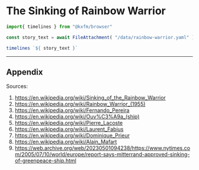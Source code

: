 # The Sinking of Rainbow Warrior
  
```js
import{ timelines } from "@kxfm/browser"

const story_text = await FileAttachment( "/data/rainbow-warrior.yaml" ).text()
```

```js
timelines `${ story_text }`
```

- - -
## Appendix

Sources:
1. https://en.wikipedia.org/wiki/Sinking_of_the_Rainbow_Warrior
1. https://en.wikipedia.org/wiki/Rainbow_Warrior_(1955)
1. https://en.wikipedia.org/wiki/Fernando_Pereira
1. https://en.wikipedia.org/wiki/Ouv%C3%A9a_(ship)
1. https://en.wikipedia.org/wiki/Pierre_Lacoste
1. https://en.wikipedia.org/wiki/Laurent_Fabius
1. https://en.wikipedia.org/wiki/Dominique_Prieur
1. https://en.wikipedia.org/wiki/Alain_Mafart
1. https://web.archive.org/web/20230501094238/https://www.nytimes.com/2005/07/10/world/europe/report-says-mitterrand-approved-sinking-of-greenpeace-ship.html
